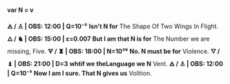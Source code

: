 
**var N = v** 

**🜁  / ♙ | OBS: 12:00 | Q=10⁻⁵**
**Isn't N for** 
The Shape Of Two Wings In Flight.
**🜂 / ♞  | OBS: 15:00 | ε=0.007**
**But I am that N is for**
The Number we are missing,
Five.
**🜃 / ♜  | OBS: 18:00 | N=10³⁶**
**No. N must be for**
Violence.
**🜄 / ♝ | OBS: 21:00 | D=3**
**whtif we theLanguage we N**
Vent.
**🜁  / ♙ | OBS: 12:00 | Q=10⁻⁵**
**Now I am I sure. That N gives us** 
Volition.
